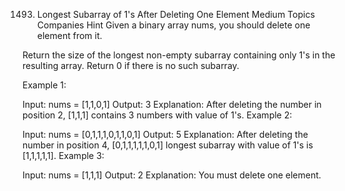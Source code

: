 1493. Longest Subarray of 1's After Deleting One Element
      Medium
      Topics
      Companies
      Hint
      Given a binary array nums, you should delete one element from it.

Return the size of the longest non-empty subarray containing only 1's in the resulting array. Return 0 if there is no such subarray.



Example 1:

Input: nums = [1,1,0,1]
Output: 3
Explanation: After deleting the number in position 2, [1,1,1] contains 3 numbers with value of 1's.
Example 2:

Input: nums = [0,1,1,1,0,1,1,0,1]
Output: 5
Explanation: After deleting the number in position 4, [0,1,1,1,1,1,0,1] longest subarray with value of 1's is [1,1,1,1,1].
Example 3:

Input: nums = [1,1,1]
Output: 2
Explanation: You must delete one element.